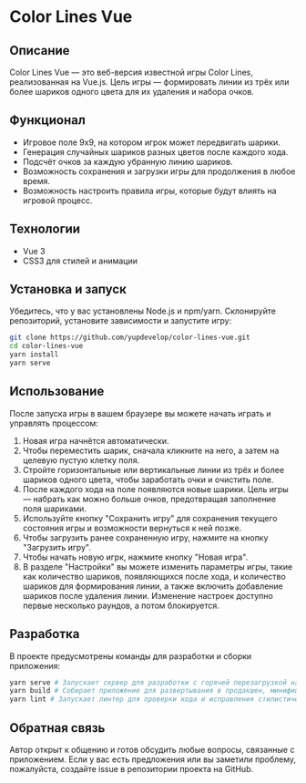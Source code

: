 # Color Lines Vue

## Описание
Color Lines Vue — это веб-версия известной игры Color Lines, реализованная на Vue.js. Цель игры — формировать линии из трёх или более шариков одного цвета для их удаления и набора очков.

## Функционал
- Игровое поле 9x9, на котором игрок может передвигать шарики.
- Генерация случайных шариков разных цветов после каждого хода.
- Подсчёт очков за каждую убранную линию шариков.
- Возможность сохранения и загрузки игры для продолжения в любое время.
- Возможность настроить правила игры, которые будут влиять на игровой процесс. 

## Технологии
- Vue 3
- CSS3 для стилей и анимации

## Установка и запуск
Убедитесь, что у вас установлены Node.js и npm/yarn. Склонируйте репозиторий, установите зависимости и запустите игру:

```bash
git clone https://github.com/yupdevelop/color-lines-vue.git
cd color-lines-vue
yarn install
yarn serve
```

## Использование
После запуска игры в вашем браузере вы можете начать играть и управлять процессом:
1. Новая игра начнётся автоматически.
2. Чтобы переместить шарик, сначала кликните на него, а затем на целевую пустую клетку поля.
3. Стройте горизонтальные или вертикальные линии из трёх и более шариков одного цвета, чтобы заработать очки и очистить поле.
4. После каждого хода на поле появляются новые шарики. Цель игры — набрать как можно больше очков, предотвращая заполнение поля шариками.
5. Используйте кнопку "Сохранить игру" для сохранения текущего состояния игры и возможности вернуться к ней позже.
6. Чтобы загрузить ранее сохраненную игру, нажмите на кнопку "Загрузить игру".
7. Чтобы начать новую игрк, нажмите кнопку "Новая игра".
8. В разделе "Настройки" вы можете изменить параметры игры, такие как количество шариков, появляющихся после хода, и количество шариков для формирования линии, а также включить добавление шариков после удаления линии. Изменение настроек доступно первые несколько раундов, а потом блокируется.

## Разработка
В проекте предусмотрены команды для разработки и сборки приложения:
```bash
yarn serve # Запускает сервер для разработки с горячей перезагрузкой на локальной машине
yarn build # Собирает приложение для развертывания в продакшен, минифицируя и оптимизируя файлы
yarn lint # Запускает линтер для проверки кода и исправления стилистических и логических ошибок
```

## Обратная связь
Автор открыт к общению и готов обсудить любые вопросы, связанные с приложением. Если у вас есть предложения или вы заметили проблему, пожалуйста, создайте issue в репозитории проекта на GitHub.
